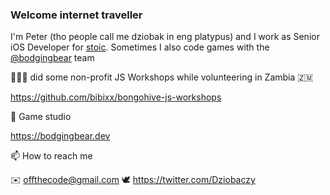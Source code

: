 ### Welcome internet traveller

I'm Peter (tho people call me dziobak in eng platypus) and I work as Senior iOS Developer for [stoic](https://stoicroutine.com). Sometimes I also code games with the [@bodgingbear](https://github.com/bodgingbear) team

👨🏻‍💻 did some non-profit JS Workshops while volunteering in Zambia 🇿🇲

https://github.com/bibixx/bongohive-js-workshops

👾 Game studio

https://bodgingbear.dev

📫 How to reach me

✉️ offthecode@gmail.com
🕊 https://twitter.com/Dziobaczy
